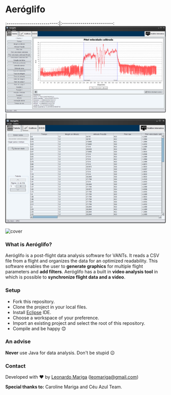 # Aeróglifo


:-------------------------:|:-------------------------:
![](https://github.com/CeuAzul/Aeroglifo/blob/master/assets/graphs.png)  |  ![](https://github.com/CeuAzul/Aeroglifo/blob/master/assets/table.png)


![cover](https://github.com/CeuAzul/Aeroglifo/blob/master/assets/Mainscreen.gif) 

### What is Aeróglifo?
Aeróglifo is a post-flight data analysis software for VANTs. It reads a CSV file from a flight and organizes the data for an optimized readability. This software enables the user to **generate graphics** for multiple flight parameters and **add filters**. Aeróglifo has a built in **video analysis tool** in which is possible to **synchronize flight data and a video**.

### Setup

- Fork this repository.
- Clone the project in your local files.
- Install [Eclipse](https://www.eclipse.org) IDE.
- Choose a workspace of your preference.
- Import an existing project and select the root of this repository.
- Compile and be happy :blush:


### An advise

**Never** use Java for data analysis. Don't be stupid :wink:

### Contact

Developed with :heart: by [Leonardo Mariga](https://github.com/leomariga) (leomariga@gmail.com)

**Special thanks to:** Caroline Mariga and Céu Azul Team. 

